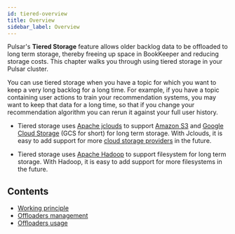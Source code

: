 ```yaml
---
id: tiered-overview
title: Overview
sidebar_label: Overview
---
```


Pulsar's **Tiered Storage** feature allows older backlog data to be offloaded to long term storage, thereby freeing up space in BookKeeper and reducing storage costs. This chapter walks you through using tiered storage in your Pulsar cluster.

You can use tiered storage when you have a topic for which you want to keep a very long backlog for a long time. For example, if you have a topic containing user actions to train your recommendation systems, you may want to keep that data for a long time, so that if you change your recommendation algorithm you can rerun it against your full user history.



* Tiered storage uses [Apache jclouds](https://jclouds.apache.org) to support
[Amazon S3](https://aws.amazon.com/s3/) and [Google Cloud Storage](https://cloud.google.com/storage/) (GCS for short)
for long term storage. With Jclouds, it is easy to add support for more
[cloud storage providers](https://jclouds.apache.org/reference/providers/#blobstore-providers) in the future.

* Tiered storage uses [Apache Hadoop](http://hadoop.apache.org/) to support filesystem for long term storage. 
With Hadoop, it is easy to add support for more filesystems in the future.

## Contents

- [Working principle](tiered-working-principle.md)
- [Offloaders management](tiered-offloaders-management.md)
- [Offloaders usage](tiered-offloaders-usage.md)

